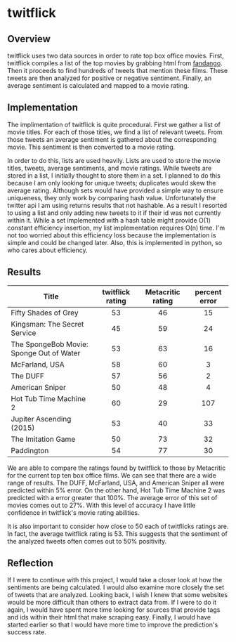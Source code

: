 twitflick
=========

## Overview ##

twitflick uses two data sources in order to rate top box office movies. First, twitflick compiles a list of the top movies by grabbing html from [fandango]('http://www.fandango.com/boxoffice'). Then it proceeds to find hundreds of tweets that mention these films. These tweets are then analyzed for positive or negative sentiment. Finally, an average sentiment is calculated and mapped to a movie rating.

## Implementation ##

The implimentation of twitflick is quite procedural. First we gather a list of movie titles. For each of those titles, we find a list of relevant tweets. From those tweets an average sentiment is gathered about the corresponding movie. This sentiment is then converted to a movie rating. 

In order to do this, lists are used heavily. Lists are used to store the movie titles, tweets, average sentiments, and movie ratings. While tweets are stored in a list, I initially thought to store them in a set. I planned to do this because I am only looking for unique tweets; duplicates would skew the average rating. Although sets would have provided a simple way to ensure uniqueness, they only work by comparing hash value. Unfortunately the twitter api I am using returns results that not hashable. As a result I resorted to using a list and only adding new tweets to it if their id was not currently within it. While a set implemented with a hash table might provide O(1) constant efficiency insertion, my list implementation requires O(n) time. I'm not too worried about this efficiency loss because the implementation is simple and could be changed later. Also, this is implemented in python, so who cares about efficiency. 

## Results ##

|        Title                             | twitflick rating | Metacritic rating | percent error |
|------------------------------------------|:----------------:|:-----------------:|:-------------:|
| Fifty Shades of Grey                     |        53        |        46         |       15      |
| Kingsman: The Secret Service             |        45        |        59         |       24      |
| The SpongeBob Movie: Sponge Out of Water |        53        |        63         |       16      |
| McFarland, USA                           |        58        |        60         |       3       |
| The DUFF                                 |        57        |        56         |       2       |
| American Sniper                          |        50        |        48         |       4       |
| Hot Tub Time Machine 2                   |        60        |        29         |       107     |
| Jupiter Ascending (2015)                 |        53        |        40         |       33      |
| The Imitation Game                       |        50        |        73         |       32      |
| Paddington                               |        54        |        77         |       30      |

We are able to compare the ratings found by twitflick to those by Metacritic for the current top ten box office films. We can see that there are a wide range of results. The DUFF, McFarland, USA, and American Sniper all were predicted within 5% error. On the other hand, Hot Tub Time Machine 2 was predicted with a error greater that 100%. The average error of this set of movies comes out to 27%. With this level of accuracy I have little confidence in twitflick's movie rating abilities.

It is also important to consider how close to 50 each of twitflicks ratings are. In fact, the average twitflick rating is 53. This suggests that the sentiment of the analyzed tweets often comes out to 50% positivity.

## Reflection ##

If I were to continue with this project, I would take a closer look at how the sentiments are being calculated. I would also examine more closely the set of tweets that are analyzed. Looking back, I wish I knew that some websites would be more difficult than others to extract data from. If I were to do it again, I would have spent more time looking for sources that provide tags and ids within their html that make scraping easy. Finally, I would have started earlier so that I would have more time to improve the prediction's success rate.

